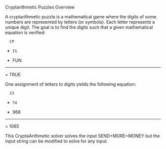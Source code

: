 Cryptarithmetic Puzzles
Overview

A cryptarithmetic puzzle is a mathematical game where the digits of some numbers are represented by letters (or symbols). Each letter represents a unique digit. The goal is to find the digits such that a given mathematical equation is verified:

      CP
+     IS
+    FUN
--------
=   TRUE

One assignment of letters to digits yields the following equation:

      23
+     74
+    968
--------
=   1065

This CryptaArithmetic solver solves the input SEND+MORE=MONEY but the input string can be modified to solve for any input.
